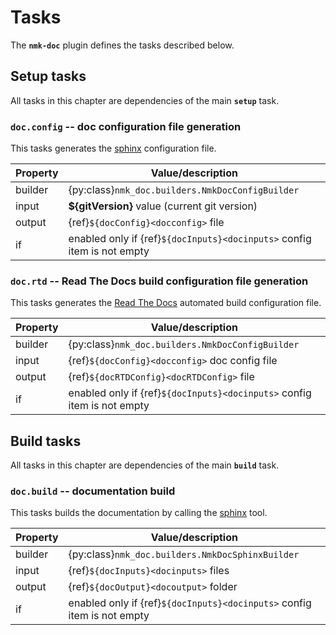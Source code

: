 # Tasks

The **`nmk-doc`** plugin defines the tasks described below.

## Setup tasks

All tasks in this chapter are dependencies of the main **`setup`** task.

### **`doc.config`** -- doc configuration file generation

This tasks generates the [sphinx](https://www.sphinx-doc.org/) configuration file.

| Property | Value/description |
|-         |-
| builder  | {py:class}`nmk_doc.builders.NmkDocConfigBuilder`
| input    | **${gitVersion}** value (current git version)
| output   | {ref}`${docConfig}<docconfig>` file
| if       | enabled only if {ref}`${docInputs}<docinputs>` config item is not empty

### **`doc.rtd`** -- Read The Docs build configuration file generation

This tasks generates the [Read The Docs](https://readthedocs.org/) automated build configuration file.

| Property | Value/description |
|-         |-
| builder  | {py:class}`nmk_doc.builders.NmkDocConfigBuilder`
| input    | {ref}`${docConfig}<docconfig>` doc config file
| output   | {ref}`${docRTDConfig}<docRTDConfig>` file
| if       | enabled only if {ref}`${docInputs}<docinputs>` config item is not empty

## Build tasks

All tasks in this chapter are dependencies of the main **`build`** task.

### **`doc.build`** -- documentation build

This tasks builds the documentation by calling the [sphinx](https://www.sphinx-doc.org/) tool.

| Property | Value/description |
|-         |-
| builder  | {py:class}`nmk_doc.builders.NmkDocSphinxBuilder`
| input    | {ref}`${docInputs}<docinputs>` files
| output   | {ref}`${docOutput}<docoutput>` folder
| if       | enabled only if {ref}`${docInputs}<docinputs>` config item is not empty
